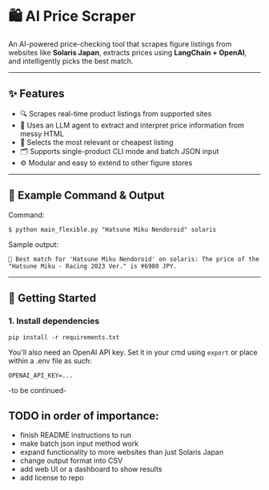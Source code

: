 # 🛍️ AI Price Scraper

An AI-powered price-checking tool that scrapes figure listings from websites like **Solaris Japan**, extracts prices using **LangChain + OpenAI**, and intelligently picks the best match.

---

## ✨ Features

- 🔍 Scrapes real-time product listings from supported sites
- 💬 Uses an LLM agent to extract and interpret price information from messy HTML
- 🧠 Selects the most relevant or cheapest listing
- 🗂️ Supports single-product CLI mode and batch JSON input
- ⚙️ Modular and easy to extend to other figure stores

---

## 🧪 Example Command & Output
Command:
```
$ python main_flexible.py "Hatsune Miku Nendoroid" solaris
```

Sample output:
```
🛒 Best match for 'Hatsune Miku Nendoroid' on solaris: The price of the "Hatsune Miku - Racing 2023 Ver." is ¥6980 JPY.
```

---

## 🚀 Getting Started

### 1. Install dependencies

```
pip install -r requirements.txt
```

You'll also need an OpenAI API key. Set it in your cmd using ```export``` or place within a .env file as such:
```
OPENAI_API_KEY=...
```

-to be continued-

## TODO in order of importance:

- finish README instructions to run
- make batch json input method work
- expand functionality to more websites than just Solaris Japan
- change output format into CSV
- add web UI or a dashboard to show results
- add license to repo
